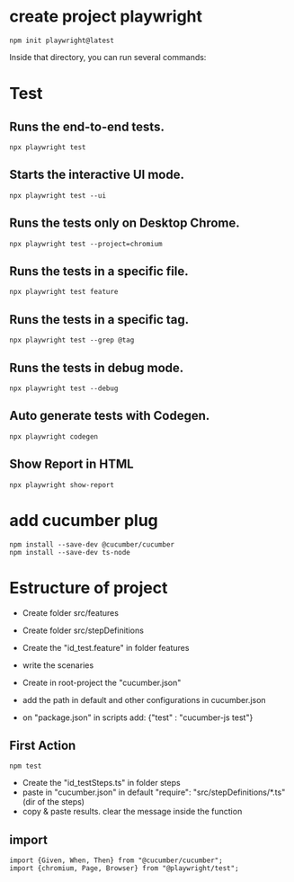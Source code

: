 # create project playwright
    npm init playwright@latest

Inside that directory, you can run several commands:

# Test
## Runs the end-to-end tests.
    npx playwright test

## Starts the interactive UI mode.
    npx playwright test --ui

## Runs the tests only on Desktop Chrome.
    npx playwright test --project=chromium

## Runs the tests in a specific file.
    npx playwright test feature

## Runs the tests in a specific tag.
    npx playwright test --grep @tag

## Runs the tests in debug mode.
    npx playwright test --debug

## Auto generate tests with Codegen.
    npx playwright codegen

## Show Report in HTML
    npx playwright show-report

# add cucumber plug
    npm install --save-dev @cucumber/cucumber
    npm install --save-dev ts-node 

# Estructure of project
* Create folder src/features
* Create folder src/stepDefinitions

* Create the "id_test.feature" in folder features
* write the scenaries
* Create in root-project the "cucumber.json"
* add the path in default and other configurations in cucumber.json
* on "package.json" in scripts add: {"test" : "cucumber-js test"}

## First Action
    npm test

* Create the "id_testSteps.ts" in folder steps
* paste in "cucumber.json" in default "require": "src/stepDefinitions/*.ts" (dir of the steps)
* copy & paste results. clear the message inside the function
 
## import
    import {Given, When, Then} from "@cucumber/cucumber";
    import {chromium, Page, Browser} from "@playwright/test";